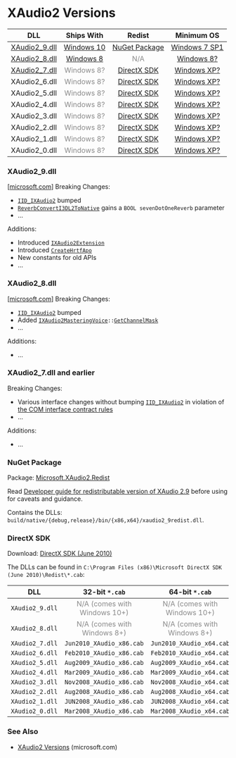 # XAudio2 Versions

| DLL                                           | Ships With                                                                                                                                                    | Redist                                | Minimum OS                                                                                                                |
| ----------------------------------------------|:-------------------------------------------------------------------------------------------------------------------------------------------------------------:|:-------------------------------------:|:-------------------------------------------------------------------------------------------------------------------------:|
| [XAudio2_9.dll](#xaudio2_9dll)                | [Windows 10](https://learn.microsoft.com/en-us/windows/win32/xaudio2/xaudio2-versions#xaudio-29-windows-10-and-redistributable-for-windows-7-and-windows-8x)  | [NuGet Package]                       | [Windows 7 SP1](https://learn.microsoft.com/en-us/windows/win32/xaudio2/xaudio2-redistributable)                          |
| [XAudio2_8.dll](#xaudio2_8dll)                | [Windows 8](https://learn.microsoft.com/en-us/windows/win32/xaudio2/xaudio2-versions#xaudio-28-windows-8x)                                                    | <span style="opacity: 50%">N/A</span> | [Windows 8?](https://learn.microsoft.com/en-us/windows/win32/xaudio2/xaudio2-versions#xaudio-28-windows-8x)               |
| [XAudio2_7.dll](#xaudio2_7dll-and-earlier)    | <span style="opacity: 50%">Windows 8?</span>                                                                                                                  | [DirectX SDK]                         | [Windows XP?](https://learn.microsoft.com/en-us/windows/win32/xaudio2/xaudio2-versions#xaudio-27-and-earlier-windows-7)   |
| XAudio2_6.dll                                 | <span style="opacity: 50%">Windows 8?</span>                                                                                                                  | [DirectX SDK]                         | [Windows XP?](https://learn.microsoft.com/en-us/windows/win32/xaudio2/xaudio2-versions#xaudio-27-and-earlier-windows-7)   |
| XAudio2_5.dll                                 | <span style="opacity: 50%">Windows 8?</span>                                                                                                                  | [DirectX SDK]                         | [Windows XP?](https://learn.microsoft.com/en-us/windows/win32/xaudio2/xaudio2-versions#xaudio-27-and-earlier-windows-7)   |
| XAudio2_4.dll                                 | <span style="opacity: 50%">Windows 8?</span>                                                                                                                  | [DirectX SDK]                         | [Windows XP?](https://learn.microsoft.com/en-us/windows/win32/xaudio2/xaudio2-versions#xaudio-27-and-earlier-windows-7)   |
| XAudio2_3.dll                                 | <span style="opacity: 50%">Windows 8?</span>                                                                                                                  | [DirectX SDK]                         | [Windows XP?](https://learn.microsoft.com/en-us/windows/win32/xaudio2/xaudio2-versions#xaudio-27-and-earlier-windows-7)   |
| XAudio2_2.dll                                 | <span style="opacity: 50%">Windows 8?</span>                                                                                                                  | [DirectX SDK]                         | [Windows XP?](https://learn.microsoft.com/en-us/windows/win32/xaudio2/xaudio2-versions#xaudio-27-and-earlier-windows-7)   |
| XAudio2_1.dll                                 | <span style="opacity: 50%">Windows 8?</span>                                                                                                                  | [DirectX SDK]                         | [Windows XP?](https://learn.microsoft.com/en-us/windows/win32/xaudio2/xaudio2-versions#xaudio-27-and-earlier-windows-7)   |
| XAudio2_0.dll                                 | <span style="opacity: 50%">Windows 8?</span>                                                                                                                  | [DirectX SDK]                         | [Windows XP?](https://learn.microsoft.com/en-us/windows/win32/xaudio2/xaudio2-versions#xaudio-27-and-earlier-windows-7)   |



### XAudio2_9.dll

\[[microsoft.com](https://learn.microsoft.com/en-us/windows/win32/xaudio2/xaudio2-versions#xaudio-29-windows-10-and-redistributable-for-windows-7-and-windows-8x)\] Breaking Changes:
*   [`IID_IXAudio2`](crate::xaudio2_9::IID_IXAudio2) bumped
*   [`ReverbConvertI3DL2ToNative`](https://learn.microsoft.com/en-us/windows/win32/api/xaudio2fx/nf-xaudio2fx-reverbconverti3dl2tonative) gains a `BOOL sevenDotOneReverb` parameter
*   ...

Additions:
*   Introduced [`IXAudio2Extension`](crate::xaudio2_9::IXAudio2Extension)
*   Introduced [`CreateHrtfApo`](https://learn.microsoft.com/en-us/windows/win32/api/hrtfapoapi/nf-hrtfapoapi-createhrtfapo)
*   New constants for old APIs
*   ...



### XAudio2_8.dll

\[[microsoft.com](https://learn.microsoft.com/en-us/windows/win32/xaudio2/xaudio2-versions#xaudio-28-windows-8x)\] Breaking Changes:
*   [`IID_IXAudio2`](crate::xaudio2_8::IID_IXAudio2) bumped
*   Added <code>[IXAudio2MasteringVoice](https://learn.microsoft.com/en-us/windows/win32/api/xaudio2/nn-xaudio2-ixaudio2masteringvoice)::[GetChannelMask](https://learn.microsoft.com/en-us/windows/win32/api/xaudio2/nf-xaudio2-ixaudio2masteringvoice-getchannelmask)</code>
*   ...

Additions:
*   ...



### XAudio2_7.dll and earlier

Breaking Changes:
*   Various interface changes without bumping [`IID_IXAudio2`](crate::xaudio2_0::IID_IXAudio2) in violation of [the COM interface contract rules](https://devblogs.microsoft.com/oldnewthing/20051101-54/?p=33533)
*   ...

Additions:
*   ...



### NuGet Package

Package: [Microsoft.XAudio2.Redist](https://www.nuget.org/packages/Microsoft.XAudio2.Redist/)

Read [Developer guide for redistributable version of XAudio 2.9](https://learn.microsoft.com/en-us/windows/win32/xaudio2/xaudio2-redistributable) before using for caveats and guidance.

Contains the DLLs: `build/native/{debug,release}/bin/{x86,x64}/xaudio2_9redist.dll`.



### DirectX SDK

Download: [DirectX SDK (June 2010)](https://www.microsoft.com/en-us/download/details.aspx?id=6812)

The DLLs can be found in `C:\Program Files (x86)\Microsoft DirectX SDK (June 2010)\Redist\*.cab`:

| DLL               | 32-bit `*.cab`            | 64-bit `*.cab`            |
| ------------------|:-------------------------:|:-------------------------:|
| `XAudio2_9.dll`   | <span style="opacity: 50%">N/A (comes with Windows 10+)</span> | <span style="opacity: 50%">N/A (comes with Windows 10+)</span> |
| `XAudio2_8.dll`   | <span style="opacity: 50%">N/A (comes with Windows 8+)</span>  | <span style="opacity: 50%">N/A (comes with Windows 8+)</span>  |
| `XAudio2_7.dll`   | `Jun2010_XAudio_x86.cab`  | `Jun2010_XAudio_x64.cab`  |
| `XAudio2_6.dll`   | `Feb2010_XAudio_x86.cab`  | `Feb2010_XAudio_x64.cab`  |
| `XAudio2_5.dll`   | `Aug2009_XAudio_x86.cab`  | `Aug2009_XAudio_x64.cab`  |
| `XAudio2_4.dll`   | `Mar2009_XAudio_x86.cab`  | `Mar2009_XAudio_x64.cab`  |
| `XAudio2_3.dll`   | `Nov2008_XAudio_x86.cab`  | `Nov2008_XAudio_x64.cab`  |
| `XAudio2_2.dll`   | `Aug2008_XAudio_x86.cab`  | `Aug2008_XAudio_x64.cab`  |
| `XAudio2_1.dll`   | `JUN2008_XAudio_x86.cab`  | `JUN2008_XAudio_x64.cab`  |
| `XAudio2_0.dll`   | `Mar2008_XAudio_x86.cab`  | `Mar2008_XAudio_x64.cab`  |



### See Also
*   [XAudio2 Versions](https://learn.microsoft.com/en-us/windows/win32/xaudio2/xaudio2-versions) (microsoft.com)



[NuGet Package]:                #nuget-package
[DirectX SDK]:                  #directx-sdk
[Microsoft.XAudio2.Redist]:     https://www.nuget.org/packages/Microsoft.XAudio2.Redist/
